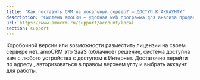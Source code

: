 ```yaml
---
title: "Как поставить CRM на локальный сервер? — ДОСТУП К АККАУНТУ"
description: "Система amoCRM – удобная web программа для анализа продаж, доступная в режиме online из любой точки мира! Подробности узнавайте по указанным на сайте телефонам в Москве."
url: https://www.amocrm.ru/support/account/local
section: support
---
```


Коробочной версии или возможности разместить лицензии на своем сервере нет. amoCRM это SaaS (облачное) решение, система доступна вам с любого устройства с доступом в Интернет. Достаточно перейти по адресу , авторизоваться в правом верхнем углу и выбрать аккаунт для работы.